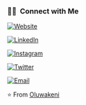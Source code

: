 <h3> 🤝🏻 &nbsp;Connect with Me </h3>
<p align="center">

<a href="https://techgirldiaries.github.io"><img alt="Website" src="https://img.shields.io/badge/Website-www.techgirldiaries.github.io-blue?style=flat-square&logo=google-chrome"></a>

<a href="https://www.linkedin.com/in/techgirldiaries/"><img alt="LinkedIn" src="https://img.shields.io/badge/LinkedIn-techgirldiaries-blue?style=flat-square&logo=linkedin"></a>

<a href="https://www.instagram.com/diariesofatechgirl/"><img alt="Instagram" src="https://img.shields.io/badge/Instagram-diariesofatechgirl-blue?style=flat-square&logo=instagram"></a>

<a href="https://www.twitter.com/techgirldiaries/"><img alt="Twitter" src="https://img.shields.io/badge/Twitter-techgirldiaries_-blue?style=flat-square&logo=instagram"></a>

<a href="mailto:oluwakemi.toluwalase@gmail.com"><img alt="Email" src="https://img.shields.io/badge/Email-oluwakemi.toluwalase@gmail.com-blue?style=flat-square&logo=gmail"></a>

</p>



⭐️ From [Oluwakeni](https://github.com/techgirldiaries)
